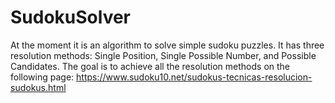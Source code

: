 # SudokuSolver

At the moment it is an algorithm to solve simple sudoku puzzles. It has three resolution methods: Single Position, Single Possible Number, and Possible Candidates. The goal is to achieve all the resolution methods on the following page: https://www.sudoku10.net/sudokus-tecnicas-resolucion-sudokus.html
